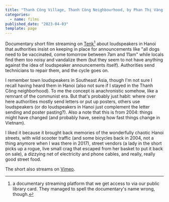 ```yaml
---
title: "Thanh Công Village, Thanh Công Neighbourhood, by Phan Thị Vàng Anh"
categories:
  - name: films
published_date: "2023-04-03"
template: page
---
```


Documentary short film streaming on [Tenk](https://www.on-tenk.com/fr/documentaires/les-films-de-cin-ma-du-r-el/dans-le-quartier-de-tanh-congh-il-y-a-le-village-de-tanh-congh)[^1] about loudspeakers in Hanoi that authorities insist on keeping in place for announcements like "all dogs need to be vaccinated, come tomorrow between 7am and 11am" while locals find them too noisy and vandalize them (but they seem to not have anything against the idea of loudspeaker announcements itself). Authorities send technicians to repair them, and the cycle goes on.

I remember town loudspeakers in Southeast Asia, though I'm not sure I recall having heard them in Hanoi (also not sure if I stayed in the Thanh Công neighborhood). To me the concept is anachronistic somehow, like a remnant of the communist era. But that's probably just habit: where over here authorities mostly send letters or put up posters, others use loudspeakers (or do loudspeakers in Hanoi just complement the letter sending and poster pasting?). Also a note that this is from 2004: things might have changed (and probably have, seeing how fast things change in Vietnam).

I liked it because it brought back memories of the wonderfully chaotic Hanoi streets, with wild scooter traffic (and some bicycles back in 2004, not a thing anymore when I was there in 2017), street vendors (a lady in the short picks up a rogue, live small crag that escaped from her basket to put it back on sale), a dizzying net of electricity and phone cables, and really, really good street food.

The short also streams on [Vimeo](https://vimeo.com/191509575).

[^1]: a documentary streaming platform that we get access to via our public library card. They managed to spell the documentary's name wrong, though.
